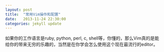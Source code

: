 ```yaml
---
layout: post
title:  "常用Vim操作和配置"
date:   2013-11-24 22:30:00
categories: jekyll update
---
```


如果你的工作语言是ruby, python, perl, c, shell等，你懂的，那么Vim真的是能给你的带来无穷的乐趣的，当然是在你学会怎么使用这个现在最流行的editor。


